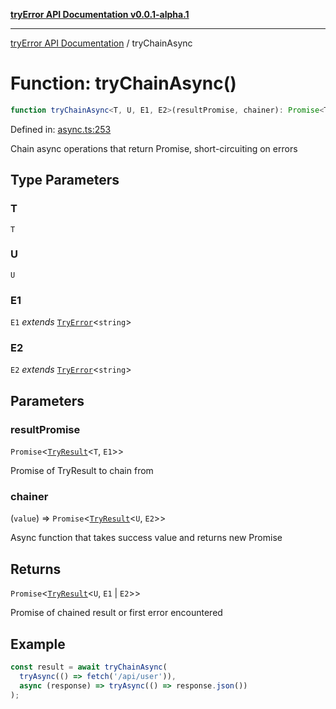 [**tryError API Documentation v0.0.1-alpha.1**](../index.md)

***

[tryError API Documentation](../index.md) / tryChainAsync

# Function: tryChainAsync()

```ts
function tryChainAsync<T, U, E1, E2>(resultPromise, chainer): Promise<TryResult<U, E1 | E2>>;
```

Defined in: [async.ts:253](https://github.com/oconnorjohnson/tryError/blob/e3ae0308069a4fba073f4543d527ad76373db795/src/async.ts#L253)

Chain async operations that return Promise<TryResult>, short-circuiting on errors

## Type Parameters

### T

`T`

### U

`U`

### E1

`E1` *extends* [`TryError`](../interfaces/TryError.md)\<`string`\>

### E2

`E2` *extends* [`TryError`](../interfaces/TryError.md)\<`string`\>

## Parameters

### resultPromise

`Promise`\<[`TryResult`](../type-aliases/TryResult.md)\<`T`, `E1`\>\>

Promise of TryResult to chain from

### chainer

(`value`) => `Promise`\<[`TryResult`](../type-aliases/TryResult.md)\<`U`, `E2`\>\>

Async function that takes success value and returns new Promise<TryResult>

## Returns

`Promise`\<[`TryResult`](../type-aliases/TryResult.md)\<`U`, `E1` \| `E2`\>\>

Promise of chained result or first error encountered

## Example

```typescript
const result = await tryChainAsync(
  tryAsync(() => fetch('/api/user')),
  async (response) => tryAsync(() => response.json())
);
```
